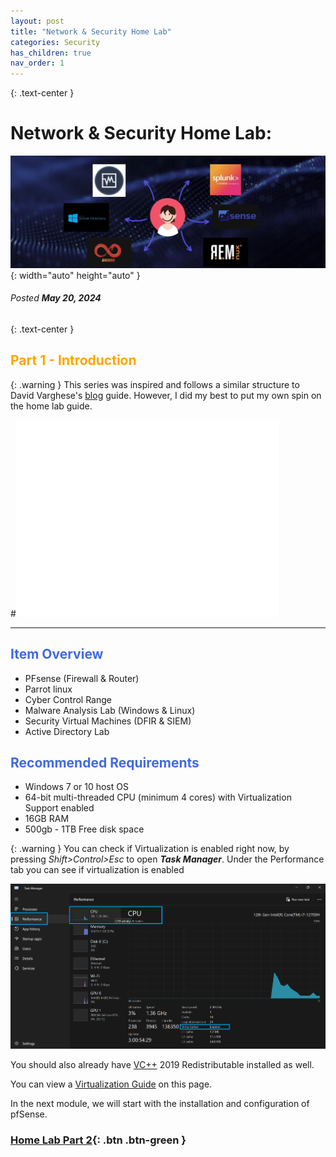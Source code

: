 ```yaml
---
layout: post
title: "Network & Security Home Lab"
categories: Security
has_children: true
nav_order: 1
---
```


{: .text-center }
# Network & Security Home Lab: 

![banner](/assets/banner.jpg){: width="auto" height="auto" }
###### Posted ***May 20, 2024***

{: .text-center }
## <span style="color: orange; font-weight: bold;">Part 1 - Introduction</span>


{: .warning }
This series was inspired and follows a similar structure to David Varghese's [blog] guide.
However, I did my best to put my own spin on the home lab guide. 

#<iframe width="420" height="315" src="//www.youtube.com/embed/w0K1wwSJZoc" frameborder="0" allowfullscreen="allowfullscreen">&nbsp;</iframe>

----

## <span style="color: royalblue; font-weight: bold;">Item Overview</span>

- PFsense (Firewall & Router)
- Parrot linux
- Cyber Control Range 
- Malware Analysis Lab (Windows & Linux)
- Security Virtual Machines (DFIR & SIEM)
- Active Directory Lab



##  <span style="color: royalblue; font-weight: bold;">Recommended Requirements</span> 
- Windows 7 or 10 host OS
- 64-bit multi-threaded CPU (minimum 4 cores) with Virtualization Support enabled
- 16GB RAM
- 500gb - 1TB Free disk space


{: .warning }
You can check if Virtualization is enabled right now, by pressing *Shift>Control>Esc* to open ***Task Manager***. Under the Performance tab you can see if virtualization is enabled

![taskm](/assets/taskm.png)


You should also already have [VC++] 2019 Redistributable installed as well.

You can view a [Virtualization Guide] on this page.


In the next module, we will start with the installation and configuration of pfSense.


### [Home Lab Part 2]({{site.baseurl}}/security/2024-05-16-homelabpart2/){: .btn .btn-green }

[VirtualBox]: https://www.virtualbox.org/wiki/Downloads

[Virtualization Guide]: https://bce.berkeley.edu/enabling-virtualization-in-your-pc-bios.html

[VC++]: https://learn.microsoft.com/en-us/cpp/windows/latest-supported-vc-redist?view=msvc-170

[blog]: https://blog.davidvarghese.dev/posts/building-home-lab-part-1/


